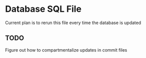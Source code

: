 # Database SQL File

Current plan is to rerun this file every time the database is updated

## TODO

Figure out how to compartmentalize updates in commit files